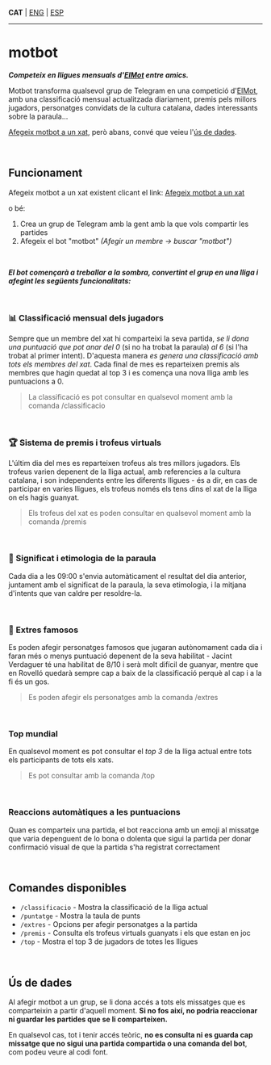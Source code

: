 **CAT** | [ENG](/docs/en/README.md) | [ESP](/docs/es/README.md)

---

# motbot

**_Competeix en lligues mensuals d'[ElMot](https://gelozp.com/games/elmot/) entre amics._**

Motbot transforma qualsevol grup de Telegram en una competició d'[ElMot](https://gelozp.com/games/elmot/), amb una classificació mensual actualitzada diariament, premis pels millors jugadors, personatges
convidats de la cultura catalana, dades interessants sobre la paraula...

[Afegeix motbot a un xat](https://t.me/motbot?startgroup=true), però abans, convé que veieu l'[ús de dades](#ús-de-dades).

<br>

## Funcionament

Afegeix motbot a un xat existent clicant el link: [Afegeix motbot a un xat](https://t.me/motbot?startgroup=true)

o bé:

1. Crea un grup de Telegram amb la gent amb la que vols compartir les partides
2. Afegeix el bot "motbot" _(Afegir un membre -> buscar "motbot")_

<br>

**_El bot començarà a treballar a la sombra, convertint el grup en una lliga i afegint les següents funcionalitats:_**

<br>

### 📊 Classificació mensual dels jugadors

Sempre que un membre del xat hi comparteixi la seva partida, _se li dona una puntuació que pot anar del 0_ (si no ha trobat la paraula) _al 6_ (si l'ha trobat al primer intent). D'aquesta manera _es genera una classificació amb tots els membres del xat_. Cada final de mes es reparteixen premis als membres que hagin quedat al top 3 i es comença una nova lliga amb les puntuacions a 0.

> La classificació es pot consultar en qualsevol moment amb la comanda /classificacio

<br>

### 🏆 Sistema de premis i trofeus virtuals

L'últim dia del mes es reparteixen trofeus als tres millors jugadors. Els trofeus varien depenent de la lliga actual, amb referencies a la cultura catalana, i son independents entre les diferents lligues - és a dir, en cas de participar en varies lligues, els trofeus només els tens dins el xat de la lliga on els hagis guanyat.

> Els trofeus del xat es poden consultar en qualsevol moment amb la comanda /premis

<br>

### 📖 Significat i etimologia de la paraula

Cada dia a les 09:00 s'envia automàticament el resultat del dia anterior, juntament amb el significat de la paraula, la seva etimologia, i la mitjana d'intents que van caldre per resoldre-la.

<br>

### 🥸 Extres famosos

Es poden afegir personatges famosos que jugaran autònomament cada dia i faran més o menys puntuació depenent de la seva habilitat - Jacint Verdaguer té una habilitat de 8/10 i serà molt difícil de guanyar, mentre que en Rovelló quedarà sempre cap a baix de la classificació perquè al cap i a la fi és un gos.

> Es poden afegir els personatges amb la comanda /extres

<br>

### Top mundial

En qualsevol moment es pot consultar el _top 3_ de la lliga actual entre tots els participants de tots els xats.

> Es pot consultar amb la comanda /top

<br>

### Reaccions automàtiques a les puntuacions

Quan es comparteix una partida, el bot reacciona amb un emoji al missatge que varia depenguent de lo bona o dolenta que sigui la partida per donar confirmació visual de que la partida s'ha registrat correctament

<br>

## Comandes disponibles

- `/classificacio` - Mostra la classificació de la lliga actual
- `/puntatge` - Mostra la taula de punts
- `/extres` - Opcions per afegir personatges a la partida
- `/premis` - Consulta els trofeus virtuals guanyats i els que estan en joc
- `/top` - Mostra el top 3 de jugadors de totes les lligues

<br>

## Ús de dades

Al afegir motbot a un grup, se li dona accés a tots els missatges que es comparteixin a partir d'aquell moment. **Si no fos així, no podria reaccionar ni guardar les partides que se li comparteixen.**

En qualsevol cas, tot i tenir accés teòric, **no es consulta ni es guarda cap missatge que no sigui una partida compartida o una comanda del bot**, com podeu veure al codi font.
